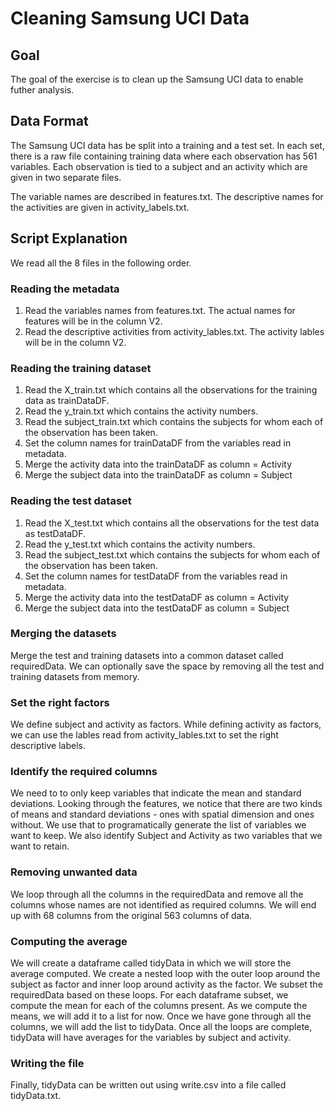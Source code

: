 Cleaning Samsung UCI Data
=========================

Goal
----

The goal of the exercise is to clean up the Samsung UCI data to enable futher analysis.

Data Format
-----------

The Samsung UCI data has be split into a training and a test set. In each set, there is a raw file containing training data where each observation has 561 variables. Each observation is tied to a subject and an activity which are given in two separate files. 

The variable names are described in features.txt. The descriptive names for the activities are given in activity_labels.txt. 

Script Explanation
------------------

We read all the 8 files in the following order.

### Reading the metadata

1. Read the variables names from features.txt. The actual names for features will be in the column V2.
2. Read the descriptive activities from activity_lables.txt. The activity lables will be in the column V2.

### Reading the training dataset

1. Read the X_train.txt which contains all the observations for the training data as trainDataDF.
2. Read the y_train.txt which contains the activity numbers.
3. Read the subject_train.txt which contains the subjects for whom each of the observation has been taken.
4. Set the column names for trainDataDF from the variables read in metadata.
5. Merge the activity data into the trainDataDF as column = Activity
6. Merge the subject data into the trainDataDF as column = Subject

### Reading the test dataset

1. Read the X_test.txt which contains all the observations for the test data as testDataDF.
2. Read the y_test.txt which contains the activity numbers.
3. Read the subject_test.txt which contains the subjects for whom each of the observation has been taken.
4. Set the column names for testDataDF from the variables read in metadata.
5. Merge the activity data into the testDataDF as column = Activity
6. Merge the subject data into the testDataDF as column = Subject

### Merging the datasets

Merge the test and training datasets into a common dataset called requiredData. We can optionally save the space by removing all the test and training datasets from memory.

### Set the right factors

We define subject and activity as factors. While defining activity as factors, we can use the lables read from activity_lables.txt to set the right descriptive labels.

### Identify the required columns

We need to to only keep variables that indicate the mean and standard deviations. Looking through the features, we notice that there are two kinds of means and standard deviations - ones with spatial dimension and ones without. We use that to programatically generate the list of variables we want to keep. We also identify Subject and Activity as two variables that we want to retain.

### Removing unwanted data

We loop through all the columns in the requiredData and remove all the columns whose names are not identified as required columns. We will end up with 68 columns from the original 563 columns of data.

### Computing the average

We will create a dataframe called tidyData in which we will store the average computed. We create a nested loop with the outer loop around the subject as factor and inner loop around activity as the factor. We subset the requiredData based on these loops. For each dataframe subset, we compute the mean for each of the columns present. As we compute the means, we will add it to a list for now. Once we have gone through all the columns, we will add the list to tidyData. Once all the loops are complete, tidyData will have averages for the variables by subject and activity.

### Writing the file

Finally, tidyData can be written out using write.csv into a file called tidyData.txt.




